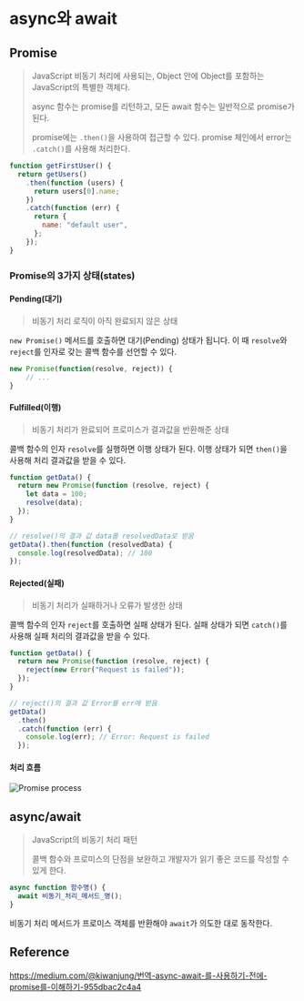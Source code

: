 # async와 await

## Promise

> JavaScript 비동기 처리에 사용되는, Object 안에 Object를 포함하는 JavaScript의 특별한 객체다.
>
> async 함수는 promise를 리턴하고, 모든 await 함수는 일반적으로 promise가 된다.
>
> promise에는 `.then()`을 사용하여 접근할 수 있다. promise 체인에서 error는 `.catch()`를 사용해 처리한다.

```javascript
function getFirstUser() {
  return getUsers()
    .then(function (users) {
      return users[0].name;
    })
    .catch(function (err) {
      return {
        name: "default user",
      };
    });
}
```

### Promise의 3가지 상태(states)

#### Pending(대기)

> 비동기 처리 로직이 아직 완료되지 않은 상태

`new Promise()` 메서드를 호출하면 대기(Pending) 상태가 됩니다. 이 때 `resolve`와 `reject`를 인자로 갖는 콜백 함수를 선언할 수 있다.

```javascript
new Promise(function(resolve, reject)) {
	// ...
}
```

#### Fulfilled(이행)

> 비동기 처리가 완료되어 프로미스가 결과값을 반환해준 상태

콜백 함수의 인자 `resolve`를 실행하면 이행 상태가 된다. 이행 상태가 되면 `then()`을 사용해 처리 결과값을 받을 수 있다.

```javascript
function getData() {
  return new Promise(function (resolve, reject) {
    let data = 100;
    resolve(data);
  });
}

// resolve()의 결과 값 data를 resolvedData로 받음
getData().then(function (resolvedData) {
  console.log(resolvedData); // 100
});
```

#### Rejected(실패)

> 비동기 처리가 실패하거나 오류가 발생한 상태

콜백 함수의 인자 `reject`를 호출하면 실패 상태가 된다. 실패 상태가 되면 `catch()`를 사용해 실패 처리의 결과값을 받을 수 있다.

```javascript
function getData() {
  return new Promise(function (resolve, reject) {
    reject(new Error("Request is failed"));
  });
}

// reject()의 결과 값 Error를 err에 받음
getData()
  .then()
  .catch(function (err) {
    console.log(err); // Error: Request is failed
  });
```

#### 처리 흐름

<img src="https://mdn.mozillademos.org/files/8633/promises.png" alt="Promise process" />

## async/await

> JavaScript의 비동기 처리 패턴
>
> 콜백 함수와 프로미스의 단점을 보완하고 개발자가 읽기 좋은 코드를 작성할 수 있게 한다.

```javascript
async function 함수명() {
  await 비동기_처리_메서드_명();
}
```

비동기 처리 메서드가 프로미스 객체를 반환해야 `await`가 의도한 대로 동작한다.

## Reference

https://medium.com/@kiwanjung/번역-async-await-를-사용하기-전에-promise를-이해하기-955dbac2c4a4
